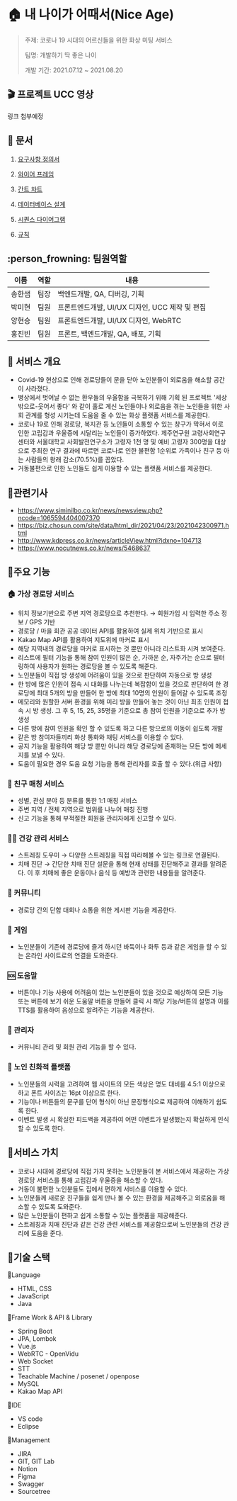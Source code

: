 # :house: 내 나이가 어때서(Nice Age)

> 주제: 코로나 19 시대의 어르신들을 위한 화상 미팅 서비스
>
> 팀명: 개발하기 딱 좋은 나이
>
> 개발 기간: 2021.07.12 ~ 2021.08.20 



## :clapper: 프로젝트 UCC 영상

링크 첨부예정



## :page_with_curl: 문서

1. [요구사항 정의서](https://www.notion.so/709655c8876742329bfdd19bb724e9b6)

2. [와이어 프레임](https://www.notion.so/f2f3aa1d838947e5979d33896d3d49d1)

3. [간트 차트](https://www.notion.so/62f35785f995485c9929c14136ed6b9e)

4. [데이터베이스 설계](https://www.notion.so/69caad849caf4e188ef6b33113bf324f)

5. [시퀀스 다이어그램](https://www.notion.so/e92db7b62feb4999b3010a665c920521)

6. [규칙](https://www.notion.so/355d923b3e75448fb74026e0d2152142)



## :person_frowning: 팀원역할

| 이름   | 역할 | 내용                                           |
| ------ | ---- | ---------------------------------------------- |
| 송한샘 | 팀장 | 백엔드개발, QA, 디버깅, 기획                   |
| 박미현 | 팀원 | 프론트엔드개발, UI/UX 디자인, UCC 제작 및 편집 |
| 양현승 | 팀원 | 프론트엔드개발, UI/UX 디자인, WebRTC           |
| 홍진빈 | 팀원 | 프론트, 백엔드개발, QA, 배포, 기획             |



## :gift: 서비스 개요

- Covid-19 현상으로 인해 경로당들이 문을 닫아 노인분들이 외로움을 해소할 공간이 사라졌다.
- 병상에서 벗어날 수 없는 환우들의 우울함을 극복하기 위해 기획 된 프로젝트 '세상 밖으로-웃어서 좋다' 와 같이 홀로 계신 노인들이나 외로움을 겪는 노인들을 위한 사회 관계를 형성 시키는데 도움을 줄 수 있는 화상 플랫폼 서비스를 제공한다.
- 코로나 19로 인해 경로당, 복지관 등 노인들이 소통할 수 있는 창구가 막혀서 이로 인한 고립감과  우울증에 시달리는 노인들이 증가하였다. 제주연구원 고령사회연구센터와 서울대학교 사회발전연구소가 고령자 1천 명 및 예비 고령자 300명을 대상으로 주최한 연구 결과에 따르면 코로나로 인한 불편함 1순위로 가족이나 친구 등 아는 사람들의 왕래 감소(70.5%)를 꼽았다.
- 거동불편으로 인한 노인들도 쉽게 이용할 수 있는 플랫폼 서비스를 제공한다.



## 📰관련기사

- https://www.siminilbo.co.kr/news/newsview.php?ncode=1065594404007370
- https://biz.chosun.com/site/data/html_dir/2021/04/23/2021042300971.html
- http://www.kdpress.co.kr/news/articleView.html?idxno=104713
- https://www.nocutnews.co.kr/news/5468637



## 🎁주요 기능

### :house: 가상 경로당 서비스

- 위치 정보기반으로 주변 지역 경로당으로 추천한다. → 회원가입 시 입력한 주소 정보 / GPS 기반
- 경로당 / 마을 회관 공공 데이터 API를 활용하여 실제 위치 기반으로 표시
- Kakao Map API를 활용하여 지도위에 마커로 표시
- 해당 지역내의 경로당을 마커로 표시하는 것 뿐만 아니라 리스트화 시켜 보여준다.
- 리스트에 필터 기능을 통해 참여 인원이 많은 순, 가까운 순, 자주가는 순으로 필터링하여 사용자가 원하는 경로당을 볼 수 있도록 해준다.
- 노인분들이 직접 방 생성에 어려움이 있을 것으로 판단하여 자동으로 방 생성
- 한 방에 많은 인원이 접속 시 대화를 나누는데 복잡함이 있을 것으로 판단하여 한 경로당에 최대 5개의 방을 만들어 한 방에 최대 10명의 인원이 들어갈 수 있도록 조정
- 메모리와 원할한 서버 환경을 위해 미리 방을 만들어 놓는 것이 아닌 최초 인원이 접속 시 방 생성. 그 후 5, 15, 25, 35명을 기준으로 총 참여 인원을 기준으로 추가 방 생성
- 다른 방에 참여 인원을 확인 할 수 있도록 하고 다른 방으로의 이동이 쉽도록 개발
- 같은 방 참여자들끼리 화상 통화와 채팅 서비스를 이용할 수 있다.
- 공지 기능을 활용하여 해당 방 뿐만 아니라 해당 경로당에 존재하는 모든 방에 메세지를 보낼 수 있다.
- 도움이 필요한 경우 도움 요청 기능을 통해 관리자를 호출 할 수 있다.(위급 사항)

### :handshake: 친구 매칭 서비스

- 성별, 관심 분야  등 분류를 통한 1:1 매칭 서비스
- 주변 지역 / 전체 지역으로 범위를 나누어 매칭 진행
- 신고 기능을 통해 부적절한 회원을 관리자에게 신고할 수 있다.

### :man_health_worker: 건강 관리 서비스

- 스트레칭 도우미 → 다양한 스트레칭을 직접 따라해볼 수 있는 링크로 연결된다.
- 치매 진단 → 간단한 치매 진단 설문을 통해 현재 상태를 진단해주고 결과를 알려준다. 이 후 치매에 좋은 운동이나 음식 등 예방과 관련한 내용들을 알려준다.

### :memo: 커뮤니티

- 경로당 간의 단합 대회나 소통을 위한 게시판 기능을 제공한다.

### :game_die: 게임

- 노인분들이 기존에 경로당에 즐겨 하시던 바둑이나 화투 등과 같은 게임을 할 수 있는 온라인 사이트로의 연결을 도와준다.

### :sos: 도움말

- 버튼이나 기능 사용에 어려움이 있는 노인분들이 있을 것으로 예상하여 모든 기능 또는 버튼에 보기 쉬운 도움말 버튼을 만들어 클릭 시 해당 기능/버튼의 설명과 이를 TTS를 활용하여 음성으로 알려주는 기능을 제공한다.

### :wrench: 관리자

- 커뮤니티 관리 및 회원 관리 기능을 할 수 있다.

### :older_woman: 노인 친화적 플랫폼

- 노인분들의 시력을 고려하여 웹 사이트의 모든 색상은 명도 대비를 4.5:1 이상으로 하고 폰트 사이즈는 16pt 이상으로 한다.
- 기능이나 버튼들의 문구를 단어 형식이 아닌 문장형식으로 제공하여 이해하기 쉽도록 한다.
- 이벤트 발생 시 확실한 피드백을 제공하여 어떤 이벤트가 발생했는지 확실하게 인식할 수 있도록 한다.



## 🎁서비스 가치

- 코로나 시대에 경로당에 직접 가지 못하는 노인분들이 본 서비스에서 제공하는 가상 경로당 서비스를 통해 고립감과 우울증을 해소할 수 있다.
- 거동이 불편한 노인분들도 집에서 편하게 서비스를 이용할 수 있다.
- 노인분들께 새로운 친구들을 쉽게 만나 볼 수 있는 환경을 제공해주고 외로움을 해소할 수 있도록 도와준다.
- 많은 노인분들이 편하고 쉽게 소통할 수 있는 플랫폼을 제공해준다.
- 스트레칭과 치매 진단과 같은 건강 관련 서비스를 제공함으로써 노인분들의 건강 관리에 도움을 준다.



## 🎁기술 스택

🎈Language

- HTML, CSS
- JavaScript
- Java

🎈Frame Work & API & Library

- Spring Boot
- JPA, Lombok
- Vue.js
- WebRTC - OpenVidu
- Web Socket
- STT
- Teachable Machine / posenet / openpose
- MySQL
- Kakao Map API

🎈IDE

- VS code
- Eclipse

🎈Management

- JIRA
- GIT, GIT Lab
- Notion
- Figma
- Swagger
- Sourcetree
